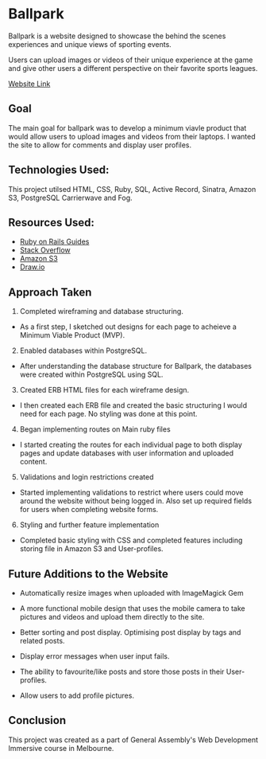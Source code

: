 # Ballpark

Ballpark is a website designed to showcase the behind the scenes experiences and unique views of sporting events.

Users can upload images or videos of their unique experience at the game and give other users a different perspective on their favorite sports leagues.

[Website Link](https://ballparkapp.herokuapp.com/)

## Goal
The main goal for ballpark was to develop a minimum viavle product that would allow users to upload images and videos from their laptops. I wanted the site to allow for comments and display user profiles.

## Technologies Used:

This project utilsed HTML, CSS, Ruby, SQL, Active Record, Sinatra, Amazon S3, PostgreSQL Carrierwave and Fog.

## Resources Used:

* [Ruby on Rails Guides](http://guides.rubyonrails.org/)
* [Stack Overflow](http://stackoverflow.com/)
* [Amazon S3](aws.amazon.com/s3‎)
* [Draw.io](draw.io)

## Approach Taken

1. Completed wireframing and database structuring.
  * As a first step, I sketched out designs for each page to acheieve a Minimum Viable Product (MVP).

2. Enabled databases within PostgreSQL.
  * After understanding the database structure for Ballpark, the databases were created within PostgreSQL using SQL.

3. Created ERB HTML files for each wireframe design.
  * I then created each ERB file and created the basic structuring I would need for each page. No styling was done at this point.

4. Began implementing routes on Main ruby files
  * I started creating the routes for each individual page to both display pages and update databases with user information and uploaded content.

5. Validations and login restrictions created
  * Started implementing validations to restrict where users could move around the website without being logged in.
  Also set up required fields for users when completing website forms.

6. Styling and further feature implementation
  * Completed basic styling with CSS and completed features including storing file in Amazon S3 and User-profiles.

## Future Additions to the Website

* Automatically resize images when uploaded with ImageMagick Gem

* A more functional mobile design that uses the mobile camera to take pictures and videos and upload them directly to the site.

* Better sorting and post display. Optimising post display by tags and related posts.

* Display error messages when user input fails.

* The ability to favourite/like posts and store those posts in their User-profiles.

* Allow users to add profile pictures.

## Conclusion
This project was created as a part of General Assembly's Web Development Immersive course in Melbourne.
